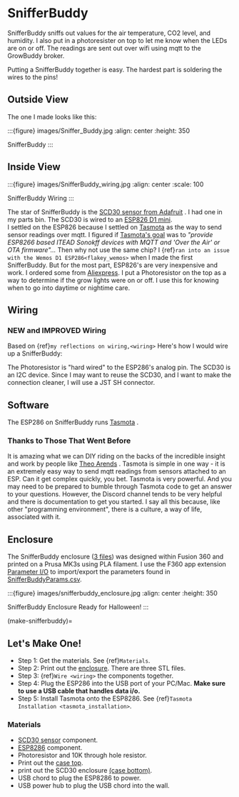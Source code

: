 

# SnifferBuddy

SnifferBuddy sniffs out values for the air temperature, CO2 level, and humidity. I also put in a photoresister on top to let me know when
the LEDs are on or off.  The readings are sent out over wifi using mqtt to the GrowBuddy broker.

Putting a SnifferBuddy together is easy. The hardest part is soldering the wires to the pins!

## Outside View
The one I made looks like this:

:::{figure} images/Sniffer_Buddy.jpg
:align: center
:height: 350

SnifferBuddy
:::

## Inside View
:::{figure} images/SnifferBuddy_wiring.jpg
:align: center
:scale: 100

SnifferBuddy Wiring
:::

The star of SnifferBuddy is the [SCD30 sensor from Adafruit](https://www.adafruit.com/product/4867) .  I had one in my parts bin.  The SCD30 is wired to  an
[ESP826 D1 mini](https://i2.wp.com/randomnerdtutorials.com/wp-content/uploads/2019/05/ESP8266-WeMos-D1-Mini-pinout-gpio-pin.png?quality=100&strip=all&ssl=1).  
I settled on the ESP826 because I settled on [Tasmota](https://tasmota.github.io/docs/)  as the way to send sensor readings over mqtt.
I figured if [Tasmota's goal](https://tasmota.github.io/docs/About/) was to *"provide ESP8266 based ITEAD Sonokff devices with MQTT and 'Over the Air' or OTA firmware"...*
Then why not use the same chip?   I {ref}`ran into an issue with the Wemos D1 ESP286<flakey_wemos>` when I made the first SnifferBuddy.  But for the most part, ESP826's are very
inexpensive and work.  I ordered some from [Aliexpress](https://www.aliexpress.us/item/2251832645039000.html).  I put a Photoresistor on the top as a way to determine
if the grow lights were on or off.  I use this for knowing when to go into daytime or nightime care.


## Wiring

<!-- What a mess.  I won't even try to make a pretty image.  There is no way...I have started to  {ref}`standardize the wiring<wiring>`

:::{figure} images/SnifferBuddy_innerds.jpg
:align: center
:height: 350

SnifferBuddy Wiring
:::

What a mess.  I won't even try to make a pretty image.  There is no way... Thank goodness I am not a professional like this person.

```{image} images/wiring_pole.jpg
:align: center
:scale: 60
```

The good news is the wiring works.  Wiring components together - like the ESP286 and the SCD30 - is probably the hardest part of working with these breakout boards for the DIYer.  Previously, I might have built a custom PCB but that takes time and besides the folks - like Adafruit - making components really know how to surround the component with robust circuits that typically don't start on fire. *Note: I haven't had an ESP286 catch on fire, but I've had a few get really warm* -->

### NEW and IMPROVED Wiring

Based on {ref}`my reflections on wiring,<wiring>` Here's how I would wire up a SnifferBuddy:

The Photoresistor is "hard wired" to the ESP286's analog pin.  The SCD30 is an I2C device.  Since I may want to reuse the SCD30, and I want to make the connection cleaner, I will use a JST SH connector.

## Software

The ESP286 on SnifferBuddy runs [Tasmota](https://tasmota.github.io/docs/) .

### Thanks to Those That Went Before

It is amazing what we can DIY riding on the backs of the incredible insight and work by people like [Theo Arends](https://github.com/arendst) .  Tasmota is simple in one way - it is an extremely easy way to send mqtt readings from sensors attached to an ESP.  Can it get complex quickly, you bet.  Tasmota is very powerful.  And you may need to be prepared to bumble through Tasmota code to get an answer to your questions.  However, the Discord channel tends to be very helpful and there is documentation to get you started.  I say all this because, like other "programming environment", there is a culture, a way of life, associated with it.

## Enclosure

The SnifferBuddy enclosure ([3 files](https://github.com/solarslurpi/GrowBuddy/tree/main/enclosures/SnifferBuddy)) was designed within Fusion 360 and printed on a Prusa MK3s using PLA filament.  I use the F360  app extension [Parameter I/O](https://apps.autodesk.com/FUSION/en/Detail/Index?id=1801418194626000805&appLang=en&os=Win64) to import/export the parameters found in [SnifferBuddyParams.csv](https://github.com/solarslurpi/GrowBuddy/blob/c100124acaab285eadb284a5e7015e569ed76d3c/enclosures/SnifferBuddy/SnifferBuddyParams.csv).

:::{figure} images/snifferbuddy_enclosure.jpg
:align: center
:height: 350

SnifferBuddy Enclosure Ready for Halloween!
:::

(make-snifferbuddy)=
## Let's Make One!

- Step 1: Get the materials. See {ref}`Materials`.
- Step 2: Print out the [enclosure](enclosure).  There are three STL files.
- Step 3: {ref}`Wire <wiring>` the components together.
- Step 4: Plug the ESP286 into the USB port of your PC/Mac. __Make sure to use a USB cable that handles data i/o.__
- Step 5: Install Tasmota onto the ESP8286.  See {ref}`Tasmota Installation <tasmota_installation>`.



### Materials

- [SCD30 sensor](https://www.adafruit.com/product/4867) component.
- [ESP8286](https://www.aliexpress.us/item/2251832645039000.html) component.
- Photoresistor and 10K through hole resistor.
- Print out the [case top](https://github.com/solarslurpi/GrowBuddy/blob/main/enclosures/SnifferBuddy/base%20and%20lid%20v14.f3d).
- print out the SCD30 enclosure [(case bottom)](https://github.com/solarslurpi/GrowBuddy/blob/main/enclosures/SnifferBuddy/scd30%20enclosure%20v1.f3d).
- USB chord to plug the ESP8286 to power.
- USB power hub to plug the USB chord into the wall.
